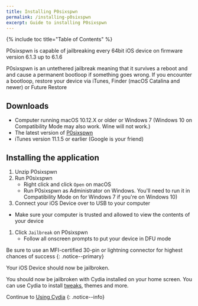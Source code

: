 ```yaml
---
title: Installing P0sixspwn
permalink: /installing-p0sixspwn
excerpt: Guide to installing P0sixspwn
---
```


{% include toc title="Table of Contents" %}

P0sixspwn is capable of jailbreaking every 64bit iOS device on firmware version 6.1.3 up to 6.1.6

P0sixspwn is an untethered jailbreak meaning that it survives a reboot and and cause a permanent bootloop if something goes wrong. If you encounter a bootloop, restore your device via iTunes, Finder (macOS Catalina and newer) or Future Restore

## Downloads

- Computer running macOS 10.12.X or older or Windows 7 (Windows 10 on Compatibility Mode may also work. Wine will not work.)
- The latest version of [P0sixspwn](https://ih8sn0w.com/p0sixspwn.html)
- iTunes version 11.1.5 or earlier (Google is your friend)

## Installing the application

1. Unzip P0sixspwn
1. Run P0sixspwn
    - Right click and click `Open` on macOS
    - Run P0sixspwn as Administrator on Windows. You'll need to run it in Compatibility Mode on for Windows 7 if you're on Windows 10)
1. Connect your iOS Device over to USB to your computer
  - Make sure your computer is trusted and allowed to view the contents of your device
1. Click `Jailbreak` on P0sixspwn
    - Follow all onscreen prompts to put your device in DFU mode

Be sure to use an MFI-certified 30-pin or lightning connector for highest chances of success
{: .notice--primary}

Your iOS Device should now be jailbroken.

You should now be jailbroken with Cydia installed on your home screen. You can use Cydia to install [tweaks](faq#tweaks), themes and more.

Continue to [Using Cydia](using-cydia)
{: .notice--info}
